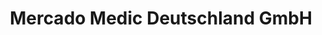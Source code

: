 ---
title: "Mercado Medic Deutschland GmbH"
url: /pulheim/mercado-medic-deutschland-gmbh/
shop: Möbel
---
